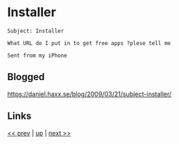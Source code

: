 # Installer

    Subject: Installer

    What URL do I put in to get free apps ?plese tell me

    Sent from my iPhone

## Blogged

<https://daniel.haxx.se/blog/2009/03/21/subject-installer/>

## Links

[<< prev](../2024/2024-06-03.md) | [up](../) | [next >> ](../2010/2010-12-23.md)
